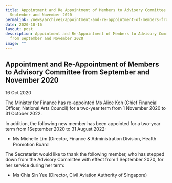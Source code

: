 ```yaml
---
title: Appointment and Re Appointment of Members to Advisory Committee from
  September and November 2020
permalink: /news/archives/appointment-and-re-appointment-of-members-from-sept-and-nov-2020/
date: 2020-10-16
layout: post
description: Appointment and Re-Appointment of Members to Advisory Committee
  from September and November 2020
image: ""
---
```

Appointment and Re-Appointment of Members to Advisory Committee from September and November 2020
------------------------------------------------------------------------------------------------

16 Oct 2020

The Minister for Finance has re-appointed Ms Alice Koh (Chief Financial Officer, National Arts Council) for a two-year term from 1 November 2020 to 31 October 2022.   
  
In addition, the following new member has been appointed for a two-year term from 1September 2020 to 31 August 2022:

*   Ms Michelle Lim (Director, Finance & Administration Division, Health Promotion Board

  
The Secretariat would like to thank the following member, who has stepped down from the Advisory Committee with effect from 1 September 2020, for her service during her term: 

*   Ms Chia Sin Yee (Director, Civil Aviation Authority of Singapore) 
